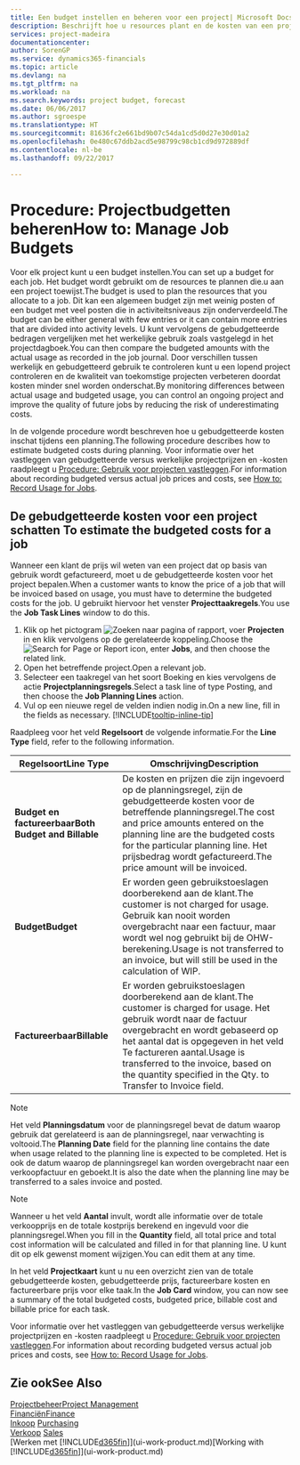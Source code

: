 ```yaml
---
title: Een budget instellen en beheren voor een project| Microsoft Docs
description: Beschrijft hoe u resources plant en de kosten van een project voorspelt en beheert door een budget voor elk project in te stellen.
services: project-madeira
documentationcenter: 
author: SorenGP
ms.service: dynamics365-financials
ms.topic: article
ms.devlang: na
ms.tgt_pltfrm: na
ms.workload: na
ms.search.keywords: project budget, forecast
ms.date: 06/06/2017
ms.author: sgroespe
ms.translationtype: HT
ms.sourcegitcommit: 81636fc2e661bd9b07c54da1cd5d0d27e30d01a2
ms.openlocfilehash: 0e480c67ddb2acd5e98799c98cb1cd9d972889df
ms.contentlocale: nl-be
ms.lasthandoff: 09/22/2017

---
```

# <a name="how-to-manage-job-budgets"></a><span data-ttu-id="6c1f7-103">Procedure: Projectbudgetten beheren</span><span class="sxs-lookup"><span data-stu-id="6c1f7-103">How to: Manage Job Budgets</span></span>
<span data-ttu-id="6c1f7-104">Voor elk project kunt u een budget instellen.</span><span class="sxs-lookup"><span data-stu-id="6c1f7-104">You can set up a budget for each job.</span></span> <span data-ttu-id="6c1f7-105">Het budget wordt gebruikt om de resources te plannen die.u aan een project toewijst.</span><span class="sxs-lookup"><span data-stu-id="6c1f7-105">The budget is used to plan the resources that you allocate to a job.</span></span> <span data-ttu-id="6c1f7-106">Dit kan een algemeen budget zijn met weinig posten of een budget met veel posten die in activiteitsniveaus zijn onderverdeeld.</span><span class="sxs-lookup"><span data-stu-id="6c1f7-106">The budget can be either general with few entries or it can contain more entries that are divided into activity levels.</span></span> <span data-ttu-id="6c1f7-107">U kunt vervolgens de gebudgetteerde bedragen vergelijken met het werkelijke gebruik zoals vastgelegd in het projectdagboek.</span><span class="sxs-lookup"><span data-stu-id="6c1f7-107">You can then compare the budgeted amounts with the actual usage as recorded in the job journal.</span></span> <span data-ttu-id="6c1f7-108">Door verschillen tussen werkelijk en gebudgetteerd gebruik te controleren kunt u een lopend project controleren en de kwaliteit van toekomstige projecten verbeteren doordat kosten minder snel worden onderschat.</span><span class="sxs-lookup"><span data-stu-id="6c1f7-108">By monitoring differences between actual usage and budgeted usage, you can control an ongoing project and improve the quality of future jobs by reducing the risk of underestimating costs.</span></span>

<span data-ttu-id="6c1f7-109">In de volgende procedure wordt beschreven hoe u gebudgetteerde kosten inschat tijdens een planning.</span><span class="sxs-lookup"><span data-stu-id="6c1f7-109">The following procedure describes how to estimate budgeted costs during planning.</span></span> <span data-ttu-id="6c1f7-110">Voor informatie over het vastleggen van gebudgetteerde versus werkelijke projectprijzen en -kosten raadpleegt u [Procedure: Gebruik voor projecten vastleggen](projects-how-record-job-usage.md).</span><span class="sxs-lookup"><span data-stu-id="6c1f7-110">For information about recording budgeted versus actual job prices and costs, see [How to: Record Usage for Jobs](projects-how-record-job-usage.md).</span></span>  

## <span data-ttu-id="6c1f7-111"><a name="JobBudgetCosts"></a> De gebudgetteerde kosten voor een project schatten</span><span class="sxs-lookup"><span data-stu-id="6c1f7-111"><a name="JobBudgetCosts"></a> To estimate the budgeted costs for a job</span></span>
<span data-ttu-id="6c1f7-112">Wanneer een klant de prijs wil weten van een project dat op basis van gebruik wordt gefactureerd, moet u de gebudgetteerde kosten voor het project bepalen.</span><span class="sxs-lookup"><span data-stu-id="6c1f7-112">When a customer wants to know the price of a job that will be invoiced based on usage, you must have to determine the budgeted costs for the job.</span></span> <span data-ttu-id="6c1f7-113">U gebruikt hiervoor het venster **Projecttaakregels**.</span><span class="sxs-lookup"><span data-stu-id="6c1f7-113">You use the **Job Task Lines** window to do this.</span></span>

1. <span data-ttu-id="6c1f7-114">Klik op het pictogram ![Zoeken naar pagina of rapport](media/ui-search/search_small.png "pictogram Zoeken naar pagina of rapport"), voer **Projecten** in en klik vervolgens op de gerelateerde koppeling.</span><span class="sxs-lookup"><span data-stu-id="6c1f7-114">Choose the ![Search for Page or Report](media/ui-search/search_small.png "Search for Page or Report icon") icon, enter **Jobs**, and then choose the related link.</span></span>  
2. <span data-ttu-id="6c1f7-115">Open het betreffende project.</span><span class="sxs-lookup"><span data-stu-id="6c1f7-115">Open a relevant job.</span></span>
3. <span data-ttu-id="6c1f7-116">Selecteer een taakregel van het soort Boeking en kies vervolgens de actie **Projectplanningsregels**.</span><span class="sxs-lookup"><span data-stu-id="6c1f7-116">Select a task line of type Posting, and then choose the **Job Planning Lines** action.</span></span>
4. <span data-ttu-id="6c1f7-117">Vul op een nieuwe regel de velden indien nodig in.</span><span class="sxs-lookup"><span data-stu-id="6c1f7-117">On a new line, fill in the fields as necessary.</span></span> [!INCLUDE[tooltip-inline-tip](includes/tooltip-inline-tip_md.md)]   

<span data-ttu-id="6c1f7-118">Raadpleeg voor het veld **Regelsoort** de volgende informatie.</span><span class="sxs-lookup"><span data-stu-id="6c1f7-118">For the **Line Type** field, refer to the following information.</span></span>  

| <span data-ttu-id="6c1f7-119">Regelsoort</span><span class="sxs-lookup"><span data-stu-id="6c1f7-119">Line Type</span></span> | <span data-ttu-id="6c1f7-120">Omschrijving</span><span class="sxs-lookup"><span data-stu-id="6c1f7-120">Description</span></span> |
| --- | --- |
| <span data-ttu-id="6c1f7-121">**Budget en factureerbaar**</span><span class="sxs-lookup"><span data-stu-id="6c1f7-121">**Both Budget and Billable**</span></span> |<span data-ttu-id="6c1f7-122">De kosten en prijzen die zijn ingevoerd op de planningsregel, zijn de gebudgetteerde kosten voor de betreffende planningsregel.</span><span class="sxs-lookup"><span data-stu-id="6c1f7-122">The cost and price amounts entered on the planning line are the budgeted costs for the particular planning line.</span></span> <span data-ttu-id="6c1f7-123">Het prijsbedrag wordt gefactureerd.</span><span class="sxs-lookup"><span data-stu-id="6c1f7-123">The price amount will be invoiced.</span></span> |
| <span data-ttu-id="6c1f7-124">**Budget**</span><span class="sxs-lookup"><span data-stu-id="6c1f7-124">**Budget**</span></span> |<span data-ttu-id="6c1f7-125">Er worden geen gebruikstoeslagen doorberekend aan de klant.</span><span class="sxs-lookup"><span data-stu-id="6c1f7-125">The customer is not charged for usage.</span></span> <span data-ttu-id="6c1f7-126">Gebruik kan nooit worden overgebracht naar een factuur, maar wordt wel nog gebruikt bij de OHW-berekening.</span><span class="sxs-lookup"><span data-stu-id="6c1f7-126">Usage is not transferred to an invoice, but will still be used in the calculation of WIP.</span></span> |
| <span data-ttu-id="6c1f7-127">**Factureerbaar**</span><span class="sxs-lookup"><span data-stu-id="6c1f7-127">**Billable**</span></span> |<span data-ttu-id="6c1f7-128">Er worden gebruikstoeslagen doorberekend aan de klant.</span><span class="sxs-lookup"><span data-stu-id="6c1f7-128">The customer is charged for usage.</span></span> <span data-ttu-id="6c1f7-129">Het gebruik wordt naar de factuur overgebracht en wordt gebaseerd op het aantal dat is opgegeven in het veld Te factureren aantal.</span><span class="sxs-lookup"><span data-stu-id="6c1f7-129">Usage is transferred to the invoice, based on the quantity specified in the Qty. to Transfer to Invoice field.</span></span> |

> [!NOTE]  
>   <span data-ttu-id="6c1f7-130">Het veld **Planningsdatum** voor de planningsregel bevat de datum waarop gebruik dat gerelateerd is aan de planningsregel, naar verwachting is voltooid.</span><span class="sxs-lookup"><span data-stu-id="6c1f7-130">The **Planning Date** field for the planning line contains the date when usage related to the planning line is expected to be completed.</span></span> <span data-ttu-id="6c1f7-131">Het is ook de datum waarop de planningsregel kan worden overgebracht naar een verkoopfactuur en geboekt.</span><span class="sxs-lookup"><span data-stu-id="6c1f7-131">It is also the date when the planning line may be transferred to a sales invoice and posted.</span></span>  

> [!NOTE]  
>   <span data-ttu-id="6c1f7-132">Wanneer u het veld **Aantal** invult, wordt alle informatie over de totale verkoopprijs en de totale kostprijs berekend en ingevuld voor die planningsregel.</span><span class="sxs-lookup"><span data-stu-id="6c1f7-132">When you fill in the **Quantity** field, all total price and total cost information will be calculated and filled in for that planning line.</span></span> <span data-ttu-id="6c1f7-133">U kunt dit op elk gewenst moment wijzigen.</span><span class="sxs-lookup"><span data-stu-id="6c1f7-133">You can edit them at any time.</span></span>

<span data-ttu-id="6c1f7-134">In het veld **Projectkaart** kunt u nu een overzicht zien van de totale gebudgetteerde kosten, gebudgetteerde prijs, factureerbare kosten en factureerbare prijs voor elke taak.</span><span class="sxs-lookup"><span data-stu-id="6c1f7-134">In the **Job Card** window, you can now see a summary of the total budgeted costs, budgeted price, billable cost and billable price for each task.</span></span>

<span data-ttu-id="6c1f7-135">Voor informatie over het vastleggen van gebudgetteerde versus werkelijke projectprijzen en -kosten raadpleegt u [Procedure: Gebruik voor projecten vastleggen](projects-how-record-job-usage.md).</span><span class="sxs-lookup"><span data-stu-id="6c1f7-135">For information about recording budgeted versus actual job prices and costs, see [How to: Record Usage for Jobs](projects-how-record-job-usage.md).</span></span>

## <a name="see-also"></a><span data-ttu-id="6c1f7-136">Zie ook</span><span class="sxs-lookup"><span data-stu-id="6c1f7-136">See Also</span></span>
[<span data-ttu-id="6c1f7-137">Projectbeheer</span><span class="sxs-lookup"><span data-stu-id="6c1f7-137">Project Management</span></span>](projects-manage-projects.md)  
[<span data-ttu-id="6c1f7-138">Financiën</span><span class="sxs-lookup"><span data-stu-id="6c1f7-138">Finance</span></span>](finance.md)  
<span data-ttu-id="6c1f7-139">[Inkoop](purchasing-manage-purchasing.md)       </span><span class="sxs-lookup"><span data-stu-id="6c1f7-139">[Purchasing](purchasing-manage-purchasing.md)       </span></span>  
<span data-ttu-id="6c1f7-140">[Verkoop](sales-manage-sales.md)    </span><span class="sxs-lookup"><span data-stu-id="6c1f7-140">[Sales](sales-manage-sales.md)    </span></span>  
<span data-ttu-id="6c1f7-141">[Werken met [!INCLUDE[d365fin](includes/d365fin_md.md)]](ui-work-product.md)</span><span class="sxs-lookup"><span data-stu-id="6c1f7-141">[Working with [!INCLUDE[d365fin](includes/d365fin_md.md)]](ui-work-product.md)</span></span>  

